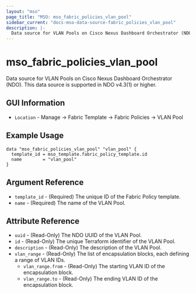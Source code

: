 ```yaml
---
layout: "mso"
page_title: "MSO: mso_fabric_policies_vlan_pool"
sidebar_current: "docs-mso-data-source-fabric_policies_vlan_pool"
description: |-
  Data source for VLAN Pools on Cisco Nexus Dashboard Orchestrator (NDO)
---
```




# mso_fabric_policies_vlan_pool #

Data source for VLAN Pools on Cisco Nexus Dashboard Orchestrator (NDO). This data source is supported in NDO v4.3(1) or higher.

## GUI Information ##

* `Location` - Manage -> Fabric Template -> Fabric Policies -> VLAN Pool

## Example Usage ##

```hcl
data "mso_fabric_policies_vlan_pool" "vlan_pool" {
  template_id = mso_template.fabric_policy_template.id
  name        = "vlan_pool"
}
```

## Argument Reference ##

* `template_id` - (Required) The unique ID of the Fabric Policy template.
* `name` - (Required) The name of the VLAN Pool.

## Attribute Reference ##

* `uuid` - (Read-Only) The NDO UUID of the VLAN Pool.
* `id` - (Read-Only) The unique Terraform identifier of the VLAN Pool.
* `description` - (Read-Only) The description of the VLAN Pool.
* `vlan_range` - (Read-Only) The list of encapsulation blocks, each defining a range of VLAN IDs.
  * `vlan_range.from` - (Read-Only) The starting VLAN ID of the encapsulation block.
  * `vlan_range.to` - (Read-Only) The ending VLAN ID of the encapsulation block.
